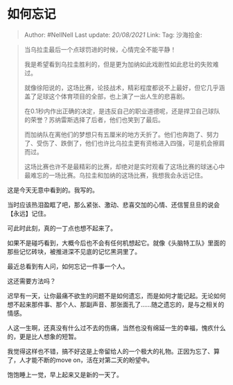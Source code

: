 # 如何忘记

> Author: #NellNell
> Last update: *20/08/2021*
> Link:
> Tag:
> 沙海拾金:

> 当乌拉圭最后一个点球罚进的时候，心情完全不能平静！
>
>
> 我是希望看到乌拉圭胜利的，但是更为加纳如此戏剧性如此悲壮的失败难过。
>
> 就像徐阳说的，这场比赛，论技战术，精彩程度都说不上最好，但它几乎涵盖了足球这个体育项目的全部，也上演了一出人生的悲喜剧。
>
> 在0.1秒内作出正确的决定，是违反自己的职业道德呢，还是捍卫自己球队的荣誉？苏纳雷斯选择了后者，他们也笑到了最后。
>
> 而加纳队在离他们的梦想只有五厘米的地方夭折了。他们也奔跑了、努力了、受伤了、跌倒了，他们也许比乌拉圭更有资格进入四强，可是机会擦肩而过。
>
> 这场比赛也许不是最精彩的比赛，却绝对是实时观看了这场比赛的球迷心中最难忘的一场比赛。乌拉圭和加纳的这场比赛，我想我会永远记住。

这是今天无意中看到的。我写的。

当时应该热泪盈眶了吧，那么紧张、激动、悲喜交加的心情、还信誓旦旦的说会【永远】记住。

可此时此刻，真的一丁点也想不起来了。

如果不是碰巧看到，大概今后也不会有任何机想起它。就像《头脑特工队》里面的那些记忆砖块，被推进深不见底的记忆黑洞里了。

最近总看到有人问，如何忘记一件事一个人。

这还需要方法吗？

迟早有一天，让你最痛不欲生的问题不是如何遗忘，而是如何才能记起。无论如何想不起来那件事、那个人、那副声音、那张面孔了……随之遗忘的，是与之相关的情感。

人这一生啊，还真没有什么过不去的伤痛，当然也没有绵延一生的幸福，愧疚什么的，更是比人想象的短暂。

我觉得这样也不错，搞不好这是上帝留给人的一个极大的礼物。正因为忘了、算了，人才能不断的move on，活在对第二天的盼望中。

饱饱睡上一觉，早上起来又是新的一天了。

